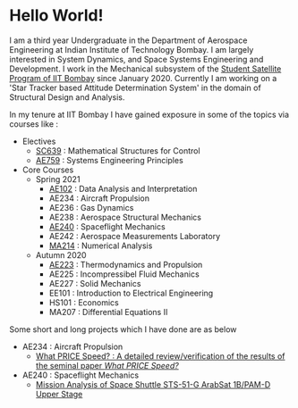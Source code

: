 # Hello World!

I am a third year Undergraduate in the Department of Aerospace Engineering at Indian Institute of Technology Bombay. I am largely interested in System Dynamics, and Space Systems Engineering and Development. I work in the Mechanical subsystem of the [Student Satellite Program of IIT Bombay](http://iitbssp.ml/) since January 2020. Currently I am working on a 'Star Tracker based Attitude Determination System' in the domain of Structural Design and Analysis. 

In my tenure at IIT Bombay I have gained exposure in some of the topics via courses like : 
- Electives
  - [SC639](https://github.com/sohamphanseiitb/coursework-iitb/tree/main/SC639) : Mathematical Structures for Control
  - [AE759](https://github.com/sohamphanseiitb/coursework-iitb/tree/main/AE759) : Systems Engineering Principles
- Core Courses
  - Spring 2021
    - [AE102](https://github.com/sohamphanseiitb/coursework-iitb/tree/main/AE102) : Data Analysis and Interpretation
    - AE234 : Aircraft Propulsion
    - AE236 : Gas Dynamics
    - AE238 : Aerospace Structural Mechanics
    - [AE240](https://github.com/sohamphanseiitb/coursework-iitb/tree/main/AE240%20Spaceflight%20Mechanics) : Spaceflight Mechanics
    - AE242 : Aerospace Measurements Laboratory
    - [MA214](https://github.com/sohamphanseiitb/coursework-iitb/tree/main/MA214) : Numerical Analysis
  - Autumn 2020
    - [AE223](https://github.com/sohamphanseiitb/coursework-iitb/tree/main/AE223) : Thermodynamics and Propulsion
    - AE225 : Incompressibel Fluid Mechanics
    - AE227 : Solid Mechanics
    - EE101 : Introduction to Electrical Engineering
    - HS101 : Economics
    - MA207 : Differential Equations II

Some short and long projects which I have done are as below
* AE234 : Aircraft Propulsion
  - [What PRICE Speed? : A detailed review/verification of the results of the seminal paper _What PRICE Speed?_](https://github.com/sohamphanseiitb/coursework-iitb/tree/main/AE234_What_PRICE_Speed%3F)
* AE240 : Spaceflight Mechanics
  - [Mission Analysis of Space Shuttle STS-51-G ArabSat 1B/PAM-D Upper Stage](https://github.com/sohamphanseiitb/coursework-iitb/blob/main/AE240%20Spaceflight%20Mechanics/AE240%20Project%20Report%2019D170030.pdf)

<!---
sohamphanseiitb/sohamphanseiitb is a ✨ special ✨ repository because its `README.md` (this file) appears on your GitHub profile.
You can click the Preview link to take a look at your changes.
--->
